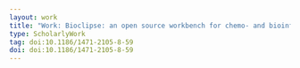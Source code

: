 ```yaml
---
layout: work
title: "Work: Bioclipse: an open source workbench for chemo- and bioinformatics"
type: ScholarlyWork
tag: doi:10.1186/1471-2105-8-59
doi: doi:10.1186/1471-2105-8-59
---
```


